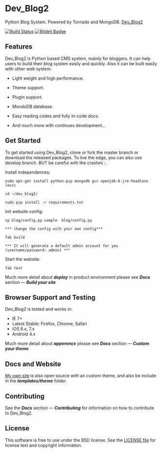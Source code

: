 Dev_Blog2
====

Python Blog System. Powered by Tornado and MongoDB.
[Dev_Blog2](http://scenk.github.io/Dev_Blog2/)

[![Build Status](https://travis-ci.org/ScenK/Dev_Blog2.png?branch=develop)](https://travis-ci.org/ScenK/Dev_Blog2)
[![Bitdeli Badge](https://d2weczhvl823v0.cloudfront.net/ScenK/dev_blog2/trend.png)](https://bitdeli.com/free "Bitdeli Badge")

Features
--------

Dev_Blog2 is Python based CMS system, mainly for bloggers. It can help users to build their blog system easily and quickly.  Also it can be built easily with other web system: 

* Light weight and high performance.

* Theme support.

* Plugin support.

* MondoDB database.

* Easy reading codes and fully in-code docs.

* And much more with continues development…

Get Started
-----------

To get started using Dev_Blog2, clone or fork the master branch or download the released packages. To live the edge, you can also use develop branch. BUT be careful with the crashes :.


Install independences:

    sudo apt-get install python-pip mongodb gcc openjdk-6-jre-headless lessc 

    cd ~/dev_blog2/

    sudo pip install -r requirements.txt

Init website config:

    cp blog/config.py.sample  blog/config.py

    *** change the config with your own config***

    fab build 
  
    *** It will generate a default admin account for you (username/password: admin) ***

Start the website:

    fab test

Much more detail about ***deploy*** in product environment please see ***Docs*** section — ***Build your site***



Browser Support and Testing
---------------------------

Dev_Blog2 is tested and works in:

* IE 7+
* Latest Stable: Firefox, Chrome, Safari
* iOS 6.x, 7.x
* Android 4.x

Much more detail about ***apperence*** please see ***Docs*** section — ***Custom your theme***

Docs and Website
----------------

[My own site](http://tuzii.me) is also open source with an custom theme, and also be include in the ***templates/theme*** folder. 

Contributing
------------

See the  ***Docs*** section — ***Contributing*** for information on how to contribute to Dev_Blog2.


License
-------

This software is free to use under the BSD license.
See the [LICENSE file][] for license text and copyright information.


[LICENSE file]: https://github.com/ScenK/Dev_Blog2/blob/master/LICENSE.md
